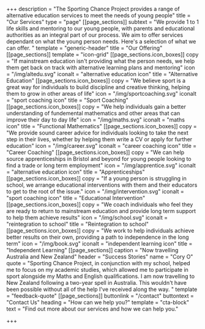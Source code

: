 +++
description = "The Sporting Chance Project provides a range of alternative education services to meet the needs of young people"
title = "Our Services"
type = "page"
[[page_sections]]
subtext = "We provide 1 to 1 life skills and mentoring to our young people, with parents and educational authorities as an integral part of our process. We aim to offer services dependant on what the young person needs. Here's a selection of what we can offer. "
template = "generic-header"
title = "Our Offering"
[[page_sections]]
template = "icon-grid"
[[page_sections.icon_boxes]]
copy = "If mainstream education isn't providing what the person needs, we help them get back on track with alternative learning plans and mentoring"
icon = "/img/altedu.svg"
iconalt = "alternative education icon"
title = "Alternative Education"
[[page_sections.icon_boxes]]
copy = "We believe sport is a great way for individuals to build discipline and creative thinking, helping them to grow in other areas of life"
icon = "/img/sportcoaching.svg"
iconalt = "sport coaching icon"
title = "Sport Coaching"
[[page_sections.icon_boxes]]
copy = "We help individuals gain a better understanding of fundemental mathematics and other areas that can improve their day to day life"
icon = "/img/maths.svg"
iconalt = "maths icon"
title = "Functional Mathematics"
[[page_sections.icon_boxes]]
copy = "We provide sound career advice for individuals looking to take the next step in their lives, whether by helping them write a CV or apply for further education"
icon = "/img/career.svg"
iconalt = "career coaching icon"
title = "Career Coaching"
[[page_sections.icon_boxes]]
copy = "We can help source apprenticeships in Bristol and beyond for young people looking to find a trade or long term employment"
icon = "/img/apprentice.svg"
iconalt = "alternative education icon"
title = "Apprenticeships"
[[page_sections.icon_boxes]]
copy = "If a young person is struggling in school, we arrange educational interventions with them and their educators to get to the root of the issue."
icon = "/img/intervention.svg"
iconalt = "sport coaching icon"
title = "Educational Intervention"
[[page_sections.icon_boxes]]
copy = "We coach individuals who feel they are ready to return to mainstream education and provide long term support to help them achieve results"
icon = "/img/school.svg"
iconalt = "reintegration to school"
title = "Reintegration to school"
[[page_sections.icon_boxes]]
copy = "We work to help individuals achieve better results on their own, providing a path to independence in the long term"
icon = "/img/book.svg"
iconalt = "independent learning icon"
title = "Independent Learning"
[[page_sections]]
caption = "Now travelling Australia and New Zealand"
header = "Success Stories"
name = "Cory O"
quote = "Sporting Chance Project, in conjunction with my school, helped me to focus on my academic studies, which allowed me to participate in sport alongside my Maths and English qualifications. I am now travelling to New Zealand following a two-year spell in Australia. This wouldn't have been possible without all of the help I've received along the way. "
template = "feedback-quote"
[[page_sections]]
buttonlink = "/contact"
buttontext = "Contact Us"
heading = "How can we help you?"
template = "cta-block"
text = "Find out more about our services and how we can help you."

+++
